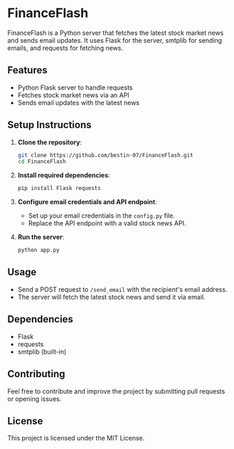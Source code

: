 # FinanceFlash

FinanceFlash is a Python server that fetches the latest stock market news and sends email updates. It uses Flask for the server, smtplib for sending emails, and requests for fetching news.

## Features
- Python Flask server to handle requests
- Fetches stock market news via an API
- Sends email updates with the latest news

## Setup Instructions
1. **Clone the repository**:
    ```bash
    git clone https://github.com/bestin-07/FinanceFlash.git
    cd FinanceFlash
    ```

2. **Install required dependencies**:
    ```bash
    pip install Flask requests
    ```

3. **Configure email credentials and API endpoint**:
    - Set up your email credentials in the `config.py` file.
    - Replace the API endpoint with a valid stock news API.

4. **Run the server**:
    ```bash
    python app.py
    ```

## Usage
- Send a POST request to `/send_email` with the recipient's email address.
- The server will fetch the latest stock news and send it via email.

## Dependencies
- Flask
- requests
- smtplib (built-in)

## Contributing
Feel free to contribute and improve the project by submitting pull requests or opening issues.

## License
This project is licensed under the MIT License.
